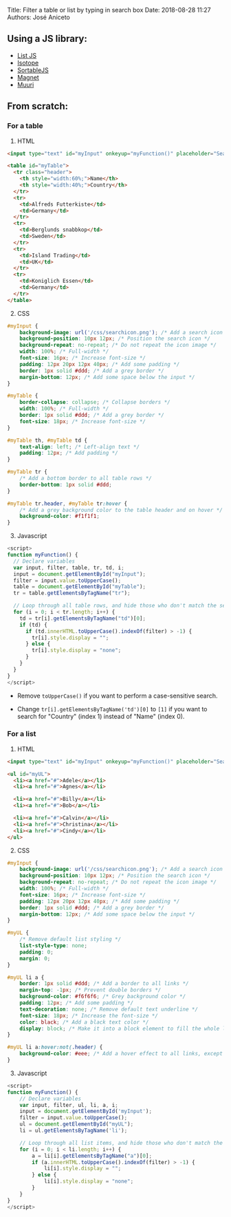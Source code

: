Title: Filter a table or list by typing in search box
Date: 2018-08-28 11:27
Authors: José Aniceto


## Using a JS library:

* [List JS](http://listjs.com/)
* [Isotope](https://isotope.metafizzy.co/)
* [SortableJS](https://sortablejs.github.io/Sortable/)
* [Magnet](http://docs.haundodesign.com/magnet/getting-started/)
* [Muuri](https://haltu.github.io/muuri/)


## From scratch: 

### For a table

1) HTML 

```html
<input type="text" id="myInput" onkeyup="myFunction()" placeholder="Search for names..">

<table id="myTable">
  <tr class="header">
    <th style="width:60%;">Name</th>
    <th style="width:40%;">Country</th>
  </tr>
  <tr>
    <td>Alfreds Futterkiste</td>
    <td>Germany</td>
  </tr>
  <tr>
    <td>Berglunds snabbkop</td>
    <td>Sweden</td>
  </tr>
  <tr>
    <td>Island Trading</td>
    <td>UK</td>
  </tr>
  <tr>
    <td>Koniglich Essen</td>
    <td>Germany</td>
  </tr>
</table>
```

2) CSS 

```css
#myInput {
    background-image: url('/css/searchicon.png'); /* Add a search icon to input */
    background-position: 10px 12px; /* Position the search icon */
    background-repeat: no-repeat; /* Do not repeat the icon image */
    width: 100%; /* Full-width */
    font-size: 16px; /* Increase font-size */
    padding: 12px 20px 12px 40px; /* Add some padding */
    border: 1px solid #ddd; /* Add a grey border */
    margin-bottom: 12px; /* Add some space below the input */
}

#myTable {
    border-collapse: collapse; /* Collapse borders */
    width: 100%; /* Full-width */
    border: 1px solid #ddd; /* Add a grey border */
    font-size: 18px; /* Increase font-size */
}

#myTable th, #myTable td {
    text-align: left; /* Left-align text */
    padding: 12px; /* Add padding */
}

#myTable tr {
    /* Add a bottom border to all table rows */
    border-bottom: 1px solid #ddd; 
}

#myTable tr.header, #myTable tr:hover {
    /* Add a grey background color to the table header and on hover */
    background-color: #f1f1f1;
}
```

3) Javascript 

```js
<script>
function myFunction() {
  // Declare variables 
  var input, filter, table, tr, td, i;
  input = document.getElementById("myInput");
  filter = input.value.toUpperCase();
  table = document.getElementById("myTable");
  tr = table.getElementsByTagName("tr");

  // Loop through all table rows, and hide those who don't match the search query
  for (i = 0; i < tr.length; i++) {
    td = tr[i].getElementsByTagName("td")[0];
    if (td) {
      if (td.innerHTML.toUpperCase().indexOf(filter) > -1) {
        tr[i].style.display = "";
      } else {
        tr[i].style.display = "none";
      }
    } 
  }
}
</script>
```

* Remove `toUpperCase()` if you want to perform a case-sensitive search.

* Change `tr[i].getElementsByTagName('td')[0]` to `[1]` if you want to search for "Country" (index 1) instead of "Name" (index 0).


### For a list

1) HTML 

```html
<input type="text" id="myInput" onkeyup="myFunction()" placeholder="Search for names..">

<ul id="myUL">
  <li><a href="#">Adele</a></li>
  <li><a href="#">Agnes</a></li>

  <li><a href="#">Billy</a></li>
  <li><a href="#">Bob</a></li>

  <li><a href="#">Calvin</a></li>
  <li><a href="#">Christina</a></li>
  <li><a href="#">Cindy</a></li>
</ul>
```

2) CSS 

```css
#myInput {
    background-image: url('/css/searchicon.png'); /* Add a search icon to input */
    background-position: 10px 12px; /* Position the search icon */
    background-repeat: no-repeat; /* Do not repeat the icon image */
    width: 100%; /* Full-width */
    font-size: 16px; /* Increase font-size */
    padding: 12px 20px 12px 40px; /* Add some padding */
    border: 1px solid #ddd; /* Add a grey border */
    margin-bottom: 12px; /* Add some space below the input */
}

#myUL {
    /* Remove default list styling */
    list-style-type: none;
    padding: 0;
    margin: 0;
}

#myUL li a {
    border: 1px solid #ddd; /* Add a border to all links */
    margin-top: -1px; /* Prevent double borders */
    background-color: #f6f6f6; /* Grey background color */
    padding: 12px; /* Add some padding */
    text-decoration: none; /* Remove default text underline */
    font-size: 18px; /* Increase the font-size */
    color: black; /* Add a black text color */
    display: block; /* Make it into a block element to fill the whole list */
}

#myUL li a:hover:not(.header) {
    background-color: #eee; /* Add a hover effect to all links, except for headers */
}
```

3) Javascript 

```js
<script>
function myFunction() {
    // Declare variables
    var input, filter, ul, li, a, i;
    input = document.getElementById('myInput');
    filter = input.value.toUpperCase();
    ul = document.getElementById("myUL");
    li = ul.getElementsByTagName('li');

    // Loop through all list items, and hide those who don't match the search query
    for (i = 0; i < li.length; i++) {
        a = li[i].getElementsByTagName("a")[0];
        if (a.innerHTML.toUpperCase().indexOf(filter) > -1) {
            li[i].style.display = "";
        } else {
            li[i].style.display = "none";
        }
    }
}
</script>
```
